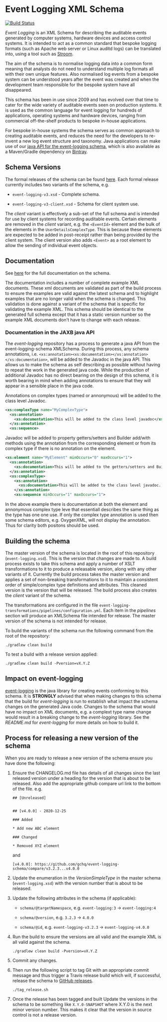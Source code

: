 # Event Logging XML Schema

[![Build Status](https://travis-ci.org/gchq/event-logging-schema.svg?branch=master)](https://travis-ci.org/gchq/event-logging-schema)

_Event Logging_ is an XML Schema for describing the auditable events generated by computer systems, hardware devices and access control systems. 
It is intended to act as a common standard that bespoke logging formats (such as Apache web server or Linux auditd logs) can be translated into, using a tool such as [Stroom](https://github.com/gchq/stroom).

The aim of the schema is to normalise logging data into a common form meaning that analysts do not need to understand multiple log formats all with their own unique features. 
Also normalised log events from a bespoke system can be understood years after the event was created and when the development team responsible for the bespoke system have all disappeared.

This schema has been in use since 2009 and has evolved over that time to cater for the wide variety of auditable events seen on production systems. 
It is used as the common language for event logging for hundreds of applications, operating systems and hardware devices, ranging from commercial off-the-shelf products to bespoke in-house applications. 

For bespoke in-house systems the schema serves as common approach to creating auditable events, and reduces the need for the developers to re-invent a new log event structure and taxonomy. 
Java applications can make use of our [java API for the event-logging schema](https://github.com/gchq/event-logging), which is also available as a Maven/Gradle dependency on [Bintray](https://bintray.com/stroom/event-logging/event-logging).

## Schema Versions

The formal releases of the schema can be found [here](https://github.com/gchq/event-logging-schema/releases). 
Each formal release currently includes two variants of the schema, e.g. 

* `event-logging-v3.xsd` - Complete schema.

* `event-logging-v3-client.xsd` - Schema for client system use.

The _client_ variant is effectively a sub-set of the full schema and is intended for use by client systems for recording auditable events. 
Certain elements are removed in the _client_ variant, e.g. the `<EventId>` element and the bulk of the elements in the `UserDetailsComplexType`. 
This is because these elements are expected to be added in post-receipt rather than being provided by the client system. 
The client version also adds `<Event>` as a root element to allow the sending of individual event objects.

## Documentation

See [here](https://gchq.github.io/event-logging-schema/) for the full documentation on the schema.

The documentation includes a number of complete example XML documents.
These xml documents are validated as part of the build process to ensure the examples are valid against the latest schema and to highlight examples that are no longer valid when the schema is changed.
This validation is done against a variant of the schema that is specific for validating the example XML.
This schema should be identical to the generated full schema except that it has a static version number so the example XML documents don't have to change with each release.

### Documentation in the JAXB java API

The _event-logging_ repository has a process to generate a java API from the event-logging-schema XMLSchema.
During this process, any schema annotations, i.e. `<xs:annotation><xs:documentation></xs:annotation></xs:documentation>`, will be added to the Javadoc in the java API.
This allows us to make the schema as self describing as possible without having to repeat the work in the generated java code.
While the production of additional Javadoc has no direct bearing on the design of this schema, it is worth bearing in mind when adding annotations to ensure that they will appear in a sensible place in the java code.

Annotations on complex types (named or annonymous) will be added to the class level Javadoc.

```xml
<xs:complexType name="MyComplexType">
  <xs:annotation>
    <xs:documentation>This will be added to the class level javadoc</xs:documentation>
  </xs:annotation>
  <xs:sequence>
```

Javadoc will be added to property getters/setters and Builder add/with methods using the annotation from the corresponding element or from its complex type if there is no annotation on the element.

```xml
<xs:element name="MyElement" minOccurs="0" maxOccurs="1">
  <xs:annotation>
    <xs:documentation>This will be added to the getters/setters and Builder methods</xs:documentation>
  </xs:annotation>
  <xs:complexType>
    <xs:annotation>
      <xs:documentation>This will be added to the class level javadoc. This will also be added to the getters/setters and Builder methods if the above annotation doesn't exist.</xs:documentation>
    </xs:annotation>
    <xs:sequence minOccurs="1" maxOccurs="1">
```

In the above example there is documentation at both the element and annonymous complex type leve that essentiall describes the same thing as the type has one one use. If only the complex type annotation is used then some schema editors, e.g. OxygenXML, will not display the annotation. Thus for clarity both positons should be used.

## Building the schema

The master version of the schema is located in the root of this repository (`event-logging.xsd`). 
This is the version that changes are made to. 
A build process exists to take this schema and apply a number of XSLT transformations to it to produce a releasable version, along with any other variants of it. 
Currently the build process takes the master version and applies a set of non-breaking transformations to it to maintain a consistent order of simple/complex type definitions and attributes. 
This cleaned version is the version that will be released. 
The build process also creates the _client_ variant of the schema.

The transformations are configured in the file `event-logging-transformations/pipelines/configuration.yml`. 
Each item in the _pipelines_ section will produce an XMLSchema file intended for release. 
The master version of the schema is not intended for release.

To build the variants of the schema run the following command from the root of the repository:

`./gradlew clean build`

To test a build with a release version applied:

`./gradlew clean build -Pversion=vX.Y.Z`

## Impact on event-logging

[event-logging](https://github.com/gchq/event-logging) is the java library for creating events conforming to this schema.
It is **STRONGLY** advised that when making changes to this schema that the build for _event-logging_ is run to establish what impact the schema changes on the generated Java code.
Changes to the schema that would have no impact on XML documents, e.g. a complext type name change would result in a breaking change to the _event-logging_ library.
See the _README.md_ for _event-logging_ for more details on how to build it.

## Process for releasing a new version of the schema

When you are ready to release a new version of the schema ensure you have done the following: 

1. Ensure the CHANGELOG.md file has details of all changes since the last released version under a heading for the version that is about to be released. 
    Also add the appropriate github compare url link to the bottom of the file. e.g. 

    ```
    ## [Unreleased]


    ## [v4.0.0] - 2020-12-25

    ### Added

    * Add new ABC element

    ### Changed

    * Removed XYZ element

    ```

    and

    ```
    [v4.0.0]: https://github.com/gchq/event-logging-schema/compare/v3.2.3...v4.0.0
    ```

1. Update the enumeration in the _VersionSimpleType_ in the master schema (`event-logging.xsd`) with the version number that is about to be released.

1. Update the following attributes in the schema (if applicable):

    * `schema/@targetNamespace`, e.g. `event-logging:3` -> `event-logging:4`

    * `schema/@version`, e.g. `3.2.3` -> `4.0.0`

    * `schema/@id`, e.g. `event-logging-v3.2.3` -> `event-logging-v4.0.0`

1. Run the build to ensure the versions are all valid and the example XML is all valid against the schema.

    `./gradlew clean build -Pversion=vX.Y.Z`

1. Commit any changes.

1. Then run the following script to tag Git with an appropriate commit message and thus trigger a Travis release build which will, if successful, release the schema to [GitHub releases](https://github.com/gchq/event-logging-schema/releases).

    `./tag_release.sh`

1. Once the release has been tagged and built Update the versions in the schema to be something like `X.Y.0-SNAPSHOT` where X.Y.0 is the next minor version number. 
    This makes it clear that the version in source control is not a release version.
